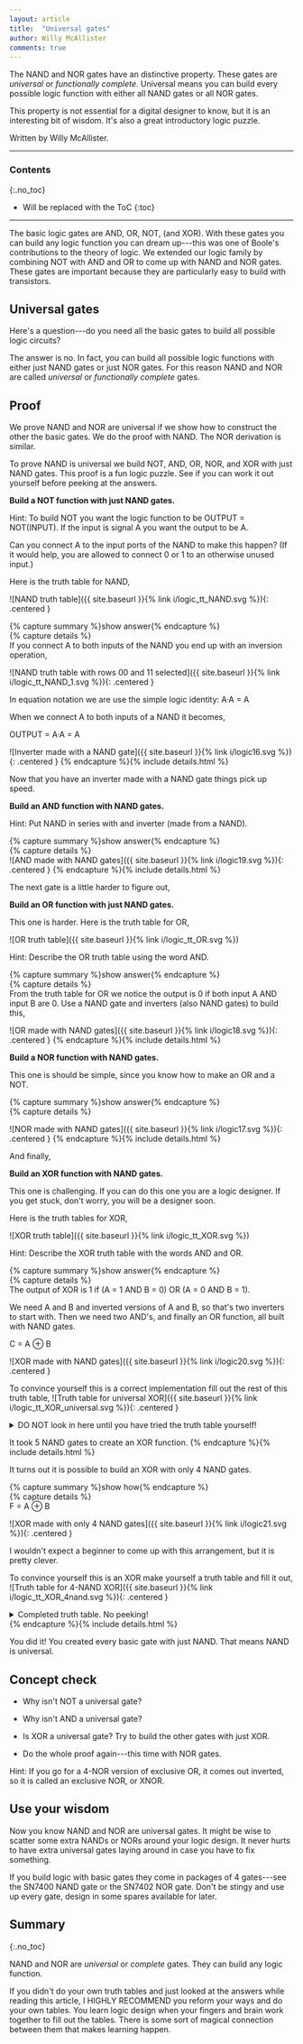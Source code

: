 ```yaml
---
layout: article
title:  "Universal gates"
author: Willy McAllister
comments: true
---
```


The NAND and NOR gates have an distinctive property. These gates are *universal* or *functionally complete*. Universal means you can build every possible logic function with either all NAND gates or all NOR gates.

This property is not essential for a digital designer to know, but it is an interesting bit of wisdom. It's also a great introductory logic puzzle.

Written by Willy McAllister.

----

### Contents
{:.no_toc}

* Will be replaced with the ToC
{:toc}

----

The basic logic gates are AND, OR, NOT, (and XOR). With these gates you can build any logic function you can dream up---this was one of Boole's contributions to the theory of logic. We extended our logic family by combining NOT with AND and OR to come up with NAND and NOR gates. These gates are important because they are particularly easy to build with transistors.

## Universal gates

Here's a question---do you need all the basic gates to build all possible logic circuits?

The answer is no. In fact, you can build all possible logic functions with either just NAND gates or just NOR gates. For this reason NAND and NOR are called *universal* or *functionally complete* gates.

## Proof

We prove NAND and NOR are universal if we show how to construct the other the basic gates. We do the proof with NAND. The NOR derivation is similar.

To prove NAND is universal we build NOT, AND, OR, NOR, and XOR with just NAND gates. This proof is a fun logic puzzle. See if you can work it out yourself before peeking at the answers.

**Build a NOT function with just NAND gates.**

Hint: To build NOT you want the logic function to be OUTPUT = NOT(INPUT). If the input is signal A you want the output to be <span class="oline">A</span>. 

Can you connect A to the input ports of the NAND to make this happen? (If it would help, you are allowed to connect 0 or 1 to an otherwise unused input.)

Here is the truth table for NAND, 

![NAND truth table]({{ site.baseurl }}{% link i/logic_tt_NAND.svg %}){: .centered }

{% capture summary %}show answer{% endcapture %}  
{% capture details %}  
If you connect A to both inputs of the NAND you end up with an inversion operation,

![NAND truth table with rows 00 and 11 selected]({{ site.baseurl }}{% link i/logic_tt_NAND_1.svg %}){: .centered }

In equation notation we are use the simple logic identity: A&middot;A = A

When we connect A to both inputs of a NAND it becomes,

OUTPUT = <span class="oline">A&middot;A</span> = <span class="oline">A</span>

![Inverter made with a NAND gate]({{ site.baseurl }}{% link i/logic16.svg %}){: .centered }
{% endcapture %}{% include details.html %} 

Now that you have an inverter made with a NAND gate things pick up speed. 

**Build an AND function with NAND gates.**

Hint: Put NAND in series with and inverter (made from a NAND). 

{% capture summary %}show answer{% endcapture %}  
{% capture details %}  
![AND made with NAND gates]({{ site.baseurl }}{% link i/logic19.svg %}){: .centered }
{% endcapture %}{% include details.html %} 

The next gate is a little harder to figure out,

**Build an OR function with just NAND gates.**

This one is harder. Here is the truth table for OR,

![OR truth table]({{ site.baseurl }}{% link i/logic_tt_OR.svg %})

Hint: Describe the OR truth table using the word AND.

{% capture summary %}show answer{% endcapture %}  
{% capture details %}  
From the truth table for OR we notice the output is 0 if both input A AND input B are 0. Use a NAND gate and inverters (also NAND gates) to build this,

![OR made with NAND gates]({{ site.baseurl }}{% link i/logic18.svg %}){: .centered }
{% endcapture %}{% include details.html %} 

**Build a NOR function with NAND gates.**

This one is should be simple, since you know how to make an OR and a NOT.

{% capture summary %}show answer{% endcapture %}  
{% capture details %}  

![NOR made with NAND gates]({{ site.baseurl }}{% link i/logic17.svg %}){: .centered }
{% endcapture %}{% include details.html %} 

And finally,

**Build an XOR function with NAND gates.**

This one is challenging. If you can do this one you are a logic designer. If you get stuck, don't worry, you will be a designer soon.

Here is the truth tables for XOR,

![XOR truth table]({{ site.baseurl }}{% link i/logic_tt_XOR.svg %})

Hint: Describe the XOR truth table with the words AND and OR.

{% capture summary %}show answer{% endcapture %}  
{% capture details %}  
The output of XOR is 1 if (A = 1 AND B = 0) OR (A = 0 AND B = 1). 

We need A and B and inverted versions of A and B, so that's two inverters to start with. Then we need two AND's, and finally an OR function, all built with NAND gates. 

C = A $\oplus$ B

![XOR made with NAND gates]({{ site.baseurl }}{% link i/logic20.svg %}){: .centered }

To convince yourself this is a correct implementation fill out the rest of this truth table,
![Truth table for universal XOR]({{ site.baseurl }}{% link i/logic_tt_XOR_universal.svg %}){: .centered }
<details>
    <summary>DO NOT look in here until you have tried the truth table yourself!</summary>
        <img class="centered" src="/i/logic_tt_XOR_universal_solved.svg" alt="Truth table for universal XOR solved">
</details>

It took 5 NAND gates to create an XOR function.
{% endcapture %}{% include details.html %}

It turns out it is possible to build an XOR with only 4 NAND gates.

{% capture summary %}show how{% endcapture %}  
{% capture details %}  
F = A $\oplus$ B

![XOR made with only 4 NAND gates]({{ site.baseurl }}{% link i/logic21.svg %}){: .centered }

I wouldn't expect a beginner to come up with this arrangement, but it is pretty clever.

To convince yourself this is an XOR make yourself a truth table and fill it out,
![Truth table for 4-NAND XOR]({{ site.baseurl }}{% link i/logic_tt_XOR_4nand.svg %}){: .centered }
<details>
    <summary>Completed truth table. No peeking!</summary>
        <img class="centered" src="/i/logic_tt_XOR_4nand_solved.svg" alt="Truth table for 4-NAND XOR solved">
</details>
{% endcapture %}{% include details.html %}

You did it! You created every basic gate with just NAND. That means NAND is universal.

## Concept check

* Why isn't NOT a universal gate?

* Why isn't AND a universal gate?

* Is XOR a universal gate? Try to build the other gates with just XOR.

* Do the whole proof again---this time with NOR gates.

Hint: If you go for a 4-NOR version of exclusive OR, it comes out inverted, so it is called an exclusive NOR, or XNOR. 

## Use your wisdom

Now you know NAND and NOR are universal gates. It might be wise to scatter some extra NANDs or NORs around your logic design. It never hurts to have extra universal gates laying around in case you have to fix something. 

If you build logic with basic gates they come in packages of 4 gates---see the SN7400 NAND gate or the SN7402 NOR gate. Don't be stingy and use up every gate, design in some spares available for later.

## Summary
{:.no_toc}

NAND and NOR are *universal* or *complete* gates. They can build any logic function.

If you didn't do your own truth tables and just looked at the answers while reading this article, I HIGHLY RECOMMEND you reform your ways and do your own tables. You learn logic design when your fingers and brain work together to fill out the tables. There is some sort of magical connection between them that makes learning happen.